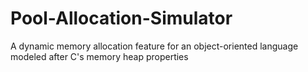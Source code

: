 # Pool-Allocation-Simulator
A dynamic memory allocation feature for an object-oriented language modeled after C's memory heap properties

